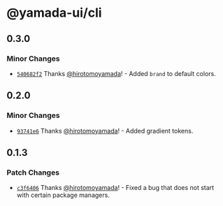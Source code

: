 # @yamada-ui/cli

## 0.3.0

### Minor Changes

- [`540682f2`](https://github.com/hirotomoyamada/yamada-ui/commit/540682f27c8d407c93d02342d341a7bf07cf8ec1) Thanks [@hirotomoyamada](https://github.com/hirotomoyamada)! - Added `brand` to default colors.

## 0.2.0

### Minor Changes

- [`93741e6`](https://github.com/hirotomoyamada/yamada-ui/commit/93741e682f83d7cf954443f341543632f81696f4) Thanks [@hirotomoyamada](https://github.com/hirotomoyamada)! - Added gradient tokens.

## 0.1.3

### Patch Changes

- [`c3f6406`](https://github.com/hirotomoyamada/yamada-ui/commit/c3f6406f2d1483bd3f1c3f8dac90650ccaee16bf) Thanks [@hirotomoyamada](https://github.com/hirotomoyamada)! - Fixed a bug that does not start with certain package managers.
